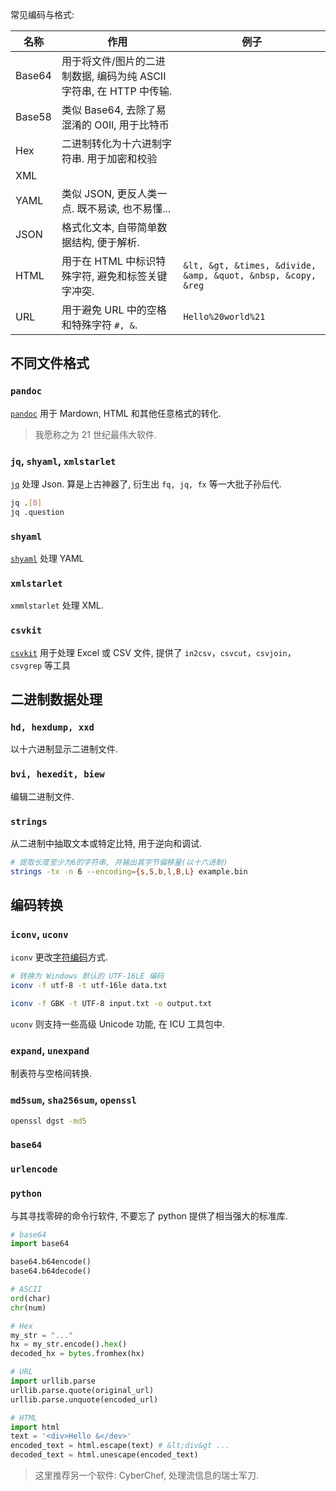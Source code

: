 常见编码与格式:

| 名称   | 作用                                                                | 例子                                                         |
| ------ | ------------------------------------------------------------------- | ------------------------------------------------------------ |
| Base64 | 用于将文件/图片的二进制数据, 编码为纯 ASCII 字符串, 在 HTTP 中传输. |                                                              |
| Base58 | 类似 Base64, 去除了易混淆的 O0Il, 用于比特币                        |                                                              |
| Hex    | 二进制转化为十六进制字符串. 用于加密和校验                          |                                                              |
| XML    |                                                                     |                                                              |
| YAML   | 类似 JSON, 更反人类一点. 既不易读, 也不易懂...                                                                    |                                                              |
| JSON   | 格式化文本, 自带简单数据结构, 便于解析.                             |                                                              |
| HTML   | 用于在 HTML 中标识特殊字符, 避免和标签关键字冲突.                   | `&lt, &gt, &times, &divide, &amp, &quot, &nbsp, &copy, &reg` |
| URL    | 用于避免 URL 中的空格和特殊字符 `#, &`.                             | `Hello%20world%21`                                           |

## 不同文件格式

### `pandoc`

[`pandoc`](http://pandoc.org/) 用于 Mardown, HTML 和其他任意格式的转化. 

> 我愿称之为 21 世纪最伟大软件. 

### `jq`, `shyaml`, `xmlstarlet`

[`jq`](http://stedolan.github.io/jq/) 处理 Json. 算是上古神器了, 衍生出 `fq, jq, fx` 等一大批子孙后代.

```sh
jq .[0]
jq .question
```

### `shyaml`

[`shyaml`](https://github.com/0k/shyaml) 处理 YAML

### `xmlstarlet`

`xmmlstarlet` 处理 XML.

### `csvkit`

[`csvkit`](https://github.com/onyxfish/csvkit) 用于处理 Excel 或 CSV 文件, 提供了 `in2csv`，`csvcut`，`csvjoin`，`csvgrep` 等工具

## 二进制数据处理

### `hd, hexdump, xxd`

以十六进制显示二进制文件.

### `bvi, hexedit, biew`

编辑二进制文件.

### `strings`

从二进制中抽取文本或特定比特, 用于逆向和调试.

```bash
# 提取长度至少为6的字符串, 并输出其字节偏移量(以十六进制)
strings -tx -n 6 --encoding={s,S,b,l,B,L} example.bin
```

## 编码转换

### `iconv`, `uconv`

`iconv` 更改[字符编码](../../HardWare/字符编码.md)方式. 

```sh
# 转换为 Windows 默认的 UTF-16LE 编码 
iconv -f utf-8 -t utf-16le data.txt

iconv -f GBK -t UTF-8 input.txt -o output.txt
```

`uconv` 则支持一些高级 Unicode 功能, 在 ICU 工具包中.

### `expand`, `unexpand`

制表符与空格间转换.

### `md5sum`, `sha256sum`, `openssl`

```sh
openssl dgst -md5 
```

### `base64`

### `urlencode`

### `python`

与其寻找零碎的命令行软件, 不要忘了 python 提供了相当强大的标准库.

```python
# base64
import base64

base64.b64encode()
base64.b64decode()

# ASCII
ord(char)
chr(num)

# Hex
my_str = "..."
hx = my_str.encode().hex()
decoded_hx = bytes.fromhex(hx)

# URL
import urllib.parse
urllib.parse.quote(original_url)
urllib.parse.unquote(encoded_url)

# HTML
import html
text = '<div>Hello &</dev>'
encoded_text = html.escape(text) # &lt;div&gt ...
decoded_text = html.unescape(encoded_text)
```

> 这里推荐另一个软件: CyberChef, 处理流信息的瑞士军刀.